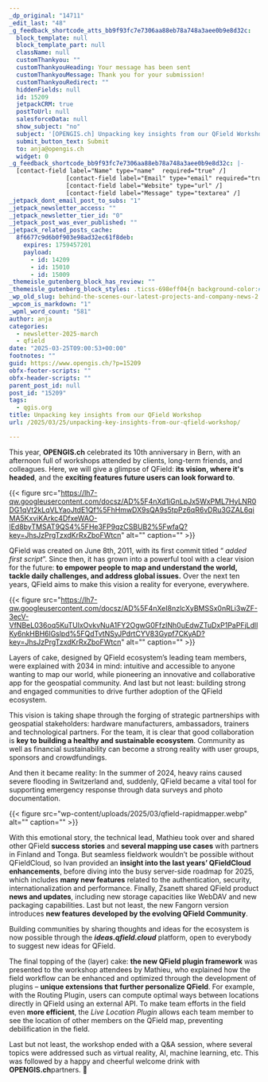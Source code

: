 ```yaml
---
_dp_original: "14711"
_edit_last: "48"
_g_feedback_shortcode_atts_bb9f93fc7e7306aa88eb78a748a3aee0b9e8d32c:
  block_template: null
  block_template_part: null
  className: null
  customThankyou: ""
  customThankyouHeading: Your message has been sent
  customThankyouMessage: Thank you for your submission!
  customThankyouRedirect: ""
  hiddenFields: null
  id: 15209
  jetpackCRM: true
  postToUrl: null
  salesforceData: null
  show_subject: "no"
  subject: '[OPENGIS.ch] Unpacking key insights from our QField Workshop'
  submit_button_text: Submit
  to: anja@opengis.ch
  widget: 0
_g_feedback_shortcode_bb9f93fc7e7306aa88eb78a748a3aee0b9e8d32c: |-
  [contact-field label="Name" type="name"  required="true" /]
  				[contact-field label="Email" type="email" required="true" /]
  				[contact-field label="Website" type="url" /]
  				[contact-field label="Message" type="textarea" /]
_jetpack_dont_email_post_to_subs: "1"
_jetpack_newsletter_access: ""
_jetpack_newsletter_tier_id: "0"
_jetpack_post_was_ever_published: ""
_jetpack_related_posts_cache:
  8f6677c9d6b0f903e98ad32ec61f8deb:
    expires: 1759457201
    payload:
      - id: 14209
      - id: 15010
      - id: 15009
_themeisle_gutenberg_block_has_review: ""
_themeisle_gutenberg_block_styles: .ticss-698eff04{n background-color:#f3faea;n}n.ticss-93f5815b{n background-color:#f3faea;n}
_wp_old_slug: behind-the-scenes-our-latest-projects-and-company-news-2
_wpcom_is_markdown: "1"
_wpml_word_count: "581"
author: anja
categories:
  - newsletter-2025-march
  - qfield
date: "2025-03-25T09:00:53+00:00"
footnotes: ""
guid: https://www.opengis.ch/?p=15209
obfx-footer-scripts: ""
obfx-header-scripts: ""
parent_post_id: null
post_id: "15209"
tags:
  - qgis.org
title: Unpacking key insights from our QField Workshop
url: /2025/03/25/unpacking-key-insights-from-our-qfield-workshop/

---
```

This year, **OPENGIS.ch** celebrated its 10th anniversary in Bern, with an afternoon full of workshops attended by clients, long-term friends, and colleagues. Here, we will give a glimpse of QField: **its vision, where it's headed**, and the **exciting features future users can look forward to**.

{{< figure src="https://lh7-qw.googleusercontent.com/docsz/AD%5F4nXd1iGnLpJx5WxPML7HyLNR0DG1qVt2kLqVLYaoJtdE1Qf%5FhHmwDX9sQA9s5tpPz6qR6vDRu3GZAL6qiMA5KxviKArkc4DfxeWAO-lEd8byTMSAT9QS4%5FHe3FP9qzCSBUB2%5FwfaQ?key=JhsJzPrgTzxdKrRxZboFWtcn" alt="" caption="" >}}

QField was created on June 8th, 2011, with its first commit titled “ _added first script_”. Since then, it has grown into a powerful tool with a clear vision for the future: **to empower people to map and understand the world, tackle daily challenges, and address global issues.** Over the next ten years, QField aims to make this vision a reality for everyone, everywhere.

{{< figure src="https://lh7-qw.googleusercontent.com/docsz/AD%5F4nXeI8nzlcXyBMSSx0nRLi3wZF-3ecV-VfNBeL036oq5KuTUlxOvkvNuA1FY2OgwG0FfzINh0uEdwZTuDxP1PaPFjLdllKy6nkHBH6lGslpd%5FQdTvtNSyJPdrtCYV83Gypf7CKyAD?key=JhsJzPrgTzxdKrRxZboFWtcn" alt="" caption="" >}}

Layers of cake, designed by QField ecosystem’s leading team members, were explained with 2034 in mind: intuitive and accessible to anyone wanting to map our world, while pioneering an innovative and collaborative app for the geospatial community. And last but not least: building strong and engaged communities to drive further adoption of the QField ecosystem.

This vision is taking shape through the forging of strategic partnerships with geospatial stakeholders: hardware manufacturers, ambassadors, trainers and technological partners. For the team, it is clear that good collaboration is **key to building a healthy and sustainable ecosystem**. Community as well as financial sustainability can become a strong reality with user groups, sponsors and crowdfundings.

And then it became reality: In the summer of 2024, heavy rains caused severe flooding in Switzerland and, suddenly, QField became a vital tool for supporting emergency response through data surveys and photo documentation.

{{< figure src="wp-content/uploads/2025/03/qfield-rapidmapper.webp" alt="" caption="" >}}

With this emotional story, the technical lead, Mathieu took over and shared other QField **success stories** and **several mapping use cases** with partners in Finland and Tonga. But seamless fieldwork wouldn’t be possible without QFieldCloud, so Ivan provided an **insight into the last years’ QFieldCloud enhancements**, before diving into the busy server-side roadmap for 2025, which includes **many new features** related to the authentication, security, internationalization and performance. Finally, Zsanett shared QField product **news and updates**, including new storage capacities like WebDAV and new packaging capabilities. Last but not least, the new Fangorn version introduces **new features developed by the evolving QField Community**.

Building communities by sharing thoughts and ideas for the ecosystem is now possible through the _**ideas.qfield.cloud**_ platform, open to everybody to suggest new ideas for QField.

The final topping of the (layer) cake: **the new QField plugin framework** was presented to the workshop attendees by Mathieu, who explained how the field workflow can be enhanced and optimized through the development of plugins – **unique extensions that further personalize QField**. For example, with the Routing Plugin, users can compute optimal ways between locations directly in QField using an external API. To make team efforts in the field even **more efficient**, the _Live Location Plugin_ allows each team member to see the location of other members on the QField map, preventing debilification in the field.

Last but not least, the workshop ended with a Q&A session, where several topics were addressed such as virtual reality, AI, machine learning, etc. This was followed by a happy and cheerful welcome drink with **OPENGIS.ch**partners. 🍻
